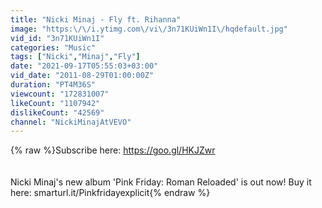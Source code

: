 ```yaml
---
title: "Nicki Minaj - Fly ft. Rihanna"
image: "https:\/\/i.ytimg.com\/vi\/3n71KUiWn1I\/hqdefault.jpg"
vid_id: "3n71KUiWn1I"
categories: "Music"
tags: ["Nicki","Minaj","Fly"]
date: "2021-09-17T05:55:03+03:00"
vid_date: "2011-08-29T01:00:00Z"
duration: "PT4M36S"
viewcount: "172831007"
likeCount: "1107942"
dislikeCount: "42569"
channel: "NickiMinajAtVEVO"
---
```

{% raw %}Subscribe here: <a rel="nofollow" target="blank" href="https://goo.gl/HKJZwr">https://goo.gl/HKJZwr</a><br /><br /><br />Nicki Minaj's new album 'Pink Friday: Roman Reloaded' is out now! Buy it here: smarturl.it/Pinkfridayexplicit{% endraw %}
